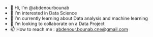 - 👋 Hi, I’m @abdenourbounab
- 👀 I’m interested in Data Science
- 🌱 I’m currently learning about Data analysis and machine learning
- 💞️ I’m looking to collaborate on a Data Project
- 📫 How to reach me : abdenour.bounab.cne@gmail.com

<!---
abdenourbounab/abdenourbounab is a ✨ special ✨ repository because its `README.md` (this file) appears on your GitHub profile.
You can click the Preview link to take a look at your changes.
--->
